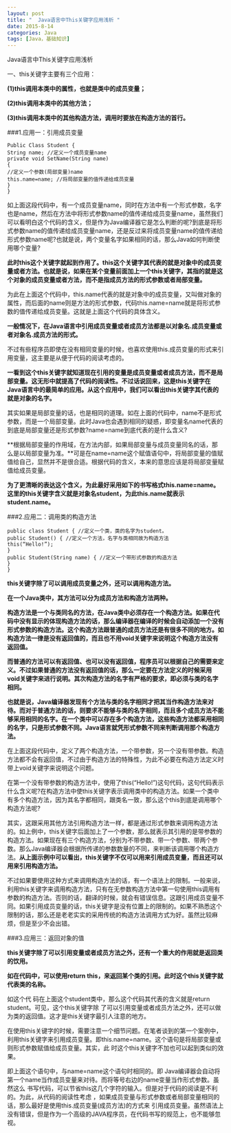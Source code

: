 ```yaml
---
layout: post
title: "  Java语言中This关键字应用浅析 "
date: 2015-8-14
categories: Java
tags: [Java，基础知识]
---
```

Java语言中This关键字应用浅析

<!-- more -->

一、this关键字主要有三个应用：

 **(1)this调用本类中的属性，也就是类中的成员变量；**

 **(2)this调用本类中的其他方法；**

 **(3)this调用本类中的其他构造方法，调用时要放在构造方法的首行。**

###1.应用一：引用成员变量

    Public Class Student { 
    String name; //定义一个成员变量name
    private void SetName(String name)
    { 
    //定义一个参数(局部变量)name
    this.name=name; //将局部变量的值传递给成员变量
    }
    }

如上面这段代码中，有一个成员变量name，同时在方法中有一个形式参数，名字也是name，然后在方法中将形式参数name的值传递给成员变量name，虽然我们可以看明白这个代码的含义，但是作为Java编译器它是怎么判断的呢?到底是将形式参数name的值传递给成员变量name，还是反过来将成员变量name的值传递给形式参数name呢?也就是说，两个变量名字如果相同的话，那么Java如何判断使用哪个变量?

**此时this这个关键字就起到作用了。this这个关键字其代表的就是对象中的成员变量或者方法。也就是说，如果在某个变量前面加上一个this关键字，其指的就是这个对象的成员变量或者方法，而不是指成员方法的形式参数或者局部变量。**

为此在上面这个代码中，this.name代表的就是对象中的成员变量，又叫做对象的属性，而后面的name则是方法的形式参数，代码this.name=name就是将形式参数的值传递给成员变量。这就是上面这个代码的具体含义。

**一般情况下，在Java语言中引用成员变量或者成员方法都是以对象名.成员变量或者对象名.成员方法的形式。**

不过有些程序员即使在没有相同变量的时候，也喜欢使用this.成员变量的形式来引用变量，这主要是从便于代码的阅读考虑的。

**一看到这个this关键字就知道现在引用的变量是成员变量或者成员方法，而不是局部变量。这无形中就提高了代码的阅读性。不过话说回来，这是this关键字在Java语言中的最简单的应用。从这个应用中，我们可以看出this关键字其代表的就是对象的名字。**

其实如果是局部变量的话，也是相同的道理。如在上面的代码中，name不是形式参数，而是一个局部变量。此时Java也会遇到相同的疑惑，即变量名name代表的到底是局部变量还是形式参数?name=name到底代表的是什么含义?

**根据局部变量的作用域，在方法内部，如果局部变量与成员变量同名的话，那么是以局部变量为准。**可是在name=name这个赋值语句中，将局部变量的值赋值给自己，显然并不是很合适。根据代码的含义，本来的意思应该是将局部变量赋值给成员变量。

**为了更清晰的表达这个含义，为此最好采用如下的书写格式this.name=name。这里的this关键字含义就是对象名student，为此this.name就表示student.name。**

###2.应用二：调用类的构造方法

    public class Student { //定义一个类，类的名字为student。 
    public Student() { //定义一个方法，名字与类相同故为构造方法
    this(“Hello!”);
    }
    public Student(String name) { //定义一个带形式参数的构造方法
    }
    }

**this关键字除了可以调用成员变量之外，还可以调用构造方法。**

**在一个Java类中，其方法可以分为成员方法和构造方法两种。**

**构造方法是一个与类同名的方法，在Java类中必须存在一个构造方法。如果在代码中没有显示的体现构造方法的话，那么编译器在编译的时候会自动添加一个没有形式参数的构造方法。这个构造方法跟普通的成员方法还是有很多不同的地方。如构造方法一律是没有返回值的，而且也不用void关键字来说明这个构造方法没有返回值。**

**而普通的方法可以有返回值、也可以没有返回值，程序员可以根据自己的需要来定义。不过如果普通的方法没有返回值的话，那么一定要在方法定义的时候采用void关键字来进行说明。其次构造方法的名字有严格的要求，即必须与类的名字相同。**

**也就是说，Java编译器发现有个方法与类的名字相同才把其当作构造方法来对待。而对于普通方法的话，则要求不能够与类的名字相同，而且多个成员方法不能够采用相同的名字。在一个类中可以存在多个构造方法，这些构造方法都采用相同的名字，只是形式参数不同。Java语言就凭形式参数不同来判断调用那个构造方法。**

在上面这段代码中，定义了两个构造方法，一个带参数，另一个没有带参数。构造方法都不会有返回值，不过由于构造方法的特殊性，为此不必要在构造方法定义时带上void关键字来说明这个问题。

在第一个没有带参数的构造方法中，使用了this(“Hello!”)这句代码，这句代码表示什么含义呢?在构造方法中使this关键字表示调用类中的构造方法。如果一个类中有多个构造方法，因为其名字都相同，跟类名一致，那么这个this到底是调用哪个构造方法呢?

其实，这跟采用其他方法引用构造方法一样，都是通过形式参数来调用构造方法的。如上例中，this关键字后面加上了一个参数，那么就表示其引用的是带参数的构造方法。如果现在有三个构造方法，分别为不带参数、带一个参数、带两个参数。那么Java编译器会根据所传递的参数数量的不同，来判断该调用哪个构造方法。**从上面示例中可以看出，this关键字不仅可以用来引用成员变量，而且还可以用来引用构造方法。**

不过如果要使用这种方式来调用构造方法的话，有一个语法上的限制。一般来说，利用this关键字来调用构造方法，只有在无参数构造方法中第一句使用this调用有参数的构造方法。否则的话，翻译的时候，就会有错误信息。这跟引用成员变量不同。如果引用成员变量的话，this关键字是没有位置上的限制的。如果不熟悉这个限制的话，那么还是老老实实的采用传统的构造方法调用方式为好。虽然比较麻烦，但是至少不会出错。

###3.应用三：返回对象的值

**this关键字除了可以引用变量或者成员方法之外，还有一个重大的作用就是返回类的饮用。**

**如在代码中，可以使用return this，来返回某个类的引用。此时这个this关键字就代表类的名称。**

如这个代 码在上面这个student类中，那么这个代码其代表的含义就是return student。可见，这个this关键字除 了可以引用变量或者成员方法之外，还可以做为类的返回值。这才是this关键字最引人注意的地方。

在使用this关键字的时候，需要注意一个细节问题。在笔者谈到的第一个案例中，利用this关键字来引用成员变量。即this.name=name。这个语句是将局部变量或则形式参数赋值给成员变量。其实，此 时这个this关键字不加也可以起到类似的效果。

即上面这个语句中，与name=name这个语句时相同的。即 Java编译器会自动将第一个name当作成员变量来对待。而将等号右边的name变量当作形式参数。虽然这么 书写代码，可以节省this这几个字符的输入。但是对于代码的阅读是不利的。为此，从代码的阅读性考虑 ，如果成员变量与形式参数或者局部变量相同的话，那么最好是使用this.成员变量(成员方法)的方式来 引用成员变量。虽然语法上没有错误，但是作为一个高级的JAVA程序员，在代码书写的规范上，也不能够忽视。